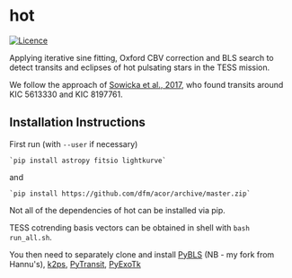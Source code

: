 # hot
[![Licence](http://img.shields.io/badge/license-GPLv3-blue.svg?style=flat)](http://www.gnu.org/licenses/gpl-3.0.html)

Applying iterative sine fitting, Oxford CBV correction and BLS search to detect transits and eclipses of hot pulsating stars in the TESS mission. 

We follow the approach of [Sowicka et al., 2017](http://adsabs.harvard.edu/abs/2017MNRAS.467.4663S), who found transits around KIC 5613330 and KIC 8197761.

## Installation Instructions

First run (with `--user` if necessary)

	`pip install astropy fitsio lightkurve`

and 

	`pip install https://github.com/dfm/acor/archive/master.zip`

Not all of the dependencies of hot can be installed via pip.

TESS cotrending basis vectors can be obtained in shell with `bash run_all.sh`.

You then need to separately clone and install [PyBLS](https://github.com/benjaminpope/PyBLS) (NB - my fork from Hannu's), [k2ps](https://github.com/hpparvi/k2ps), [PyTransit](https://github.com/hpparvi/PyTransit), [PyExoTk](https://github.com/hpparvi/PyExoTK)
